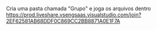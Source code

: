 Cria uma pasta chamada "Grupo" e joga os arquivos dentro
https://prod.liveshare.vsengsaas.visualstudio.com/join?2EF62581AB68DDF0C869CC2BB8871A0E1F7A
